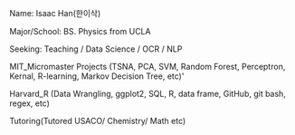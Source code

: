 Name: Isaac Han(한이삭)

Major/School: BS. Physics from UCLA

Seeking: Teaching / Data Science / OCR / NLP

MIT_Micromaster Projects (TSNA, PCA, SVM, Random Forest, Perceptron, Kernal, R-learning, Markov Decision Tree, etc)'

Harvard_R (Data Wrangling, ggplot2, SQL, R, data frame, GitHub, git bash, regex, etc)

Tutoring(Tutored USACO/ Chemistry/ Math etc)

